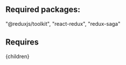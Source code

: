 <!--
ReduxState/
├── store/
│   ├── store.ts
│   ├── reducers.ts
│   ├── sagas.ts
│   ├── types.ts
│   └── selectors.ts
├── hooks.tsx
└── index.tsx
-->

## Required packages:

"@reduxjs/toolkit",
"react-redux",
"redux-saga"

## Requires

<Provider store={store}>{children}</Provider>
